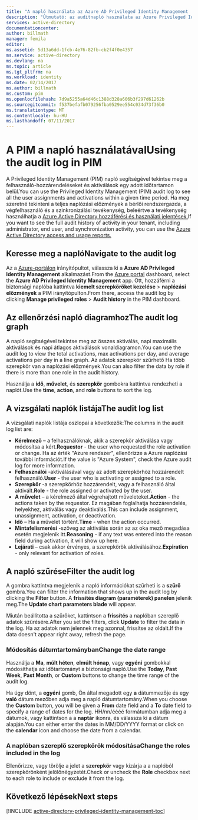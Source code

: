 ```yaml
---
title: "A napló használata az Azure AD Privileged Identity Management |} Microsoft Docs"
description: "Útmutató: az auditnapló használata az Azure Privileged Identity Management bővítmény."
services: active-directory
documentationcenter: 
author: billmath
manager: femila
editor: 
ms.assetid: 5d13a6dd-1fcb-4e76-82fb-cb2f4f0e4357
ms.service: active-directory
ms.devlang: na
ms.topic: article
ms.tgt_pltfrm: na
ms.workload: identity
ms.date: 02/14/2017
ms.author: billmath
ms.custom: pim
ms.openlocfilehash: 7d9a5255a64d46c1388d328a606b3f297d61262b
ms.sourcegitcommit: f537befafb079256fba0529ee554c034d73f36b0
ms.translationtype: MT
ms.contentlocale: hu-HU
ms.lasthandoff: 07/11/2017
---
```

# <a name="using-the-audit-log-in-pim"></a><span data-ttu-id="6c953-103">A PIM a napló használatával</span><span class="sxs-lookup"><span data-stu-id="6c953-103">Using the audit log in PIM</span></span>
<span data-ttu-id="6c953-104">A Privileged Identity Management (PIM) napló segítségével tekintse meg a felhasználó-hozzárendeléseket és aktiválások egy adott időtartamon belül.</span><span class="sxs-lookup"><span data-stu-id="6c953-104">You can use the Privileged Identity Management (PIM) audit log to see all the user assignments and activations within a given time period.</span></span> <span data-ttu-id="6c953-105">Ha meg szeretné tekinteni a teljes naplózási előzmények a bérlői rendszergazda, a végfelhasználó és a szinkronizálási tevékenység, beleértve a tevékenység használhatja a [Azure Active Directory hozzáférési és használati jelentések.](active-directory-view-access-usage-reports.md)</span><span class="sxs-lookup"><span data-stu-id="6c953-105">If you want to see the full audit history of activity in your tenant, including administrator, end user, and synchronization activity, you can use the [Azure Active Directory access and usage reports.](active-directory-view-access-usage-reports.md)</span></span>

## <a name="navigate-to-the-audit-log"></a><span data-ttu-id="6c953-106">Keresse meg a napló</span><span class="sxs-lookup"><span data-stu-id="6c953-106">Navigate to the audit log</span></span>
<span data-ttu-id="6c953-107">Az a [Azure-portálon](https://portal.azure.com) irányítópultot, válassza ki a **Azure AD Privileged Identity Management** alkalmazást.</span><span class="sxs-lookup"><span data-stu-id="6c953-107">From the [Azure portal](https://portal.azure.com) dashboard, select the **Azure AD Privileged Identity Management** app.</span></span> <span data-ttu-id="6c953-108">Ott, hozzáférni a biztonsági naplóba kattintva **kiemelt szerepköröket kezelése** > **naplózási előzmények** a PIM irányítópulton.</span><span class="sxs-lookup"><span data-stu-id="6c953-108">From there, access the audit log by clicking **Manage privileged roles** > **Audit history** in the PIM dashboard.</span></span>

## <a name="the-audit-log-graph"></a><span data-ttu-id="6c953-109">Az ellenőrzési napló diagramhoz</span><span class="sxs-lookup"><span data-stu-id="6c953-109">The audit log graph</span></span>
<span data-ttu-id="6c953-110">A napló segítségével tekintse meg az összes aktiválás, napi maximális aktiválások és napi átlagos aktiválások vonaldiagramon.</span><span class="sxs-lookup"><span data-stu-id="6c953-110">You can use the audit log to view the total activations, max activations per day, and average activations per day in a line graph.</span></span>  <span data-ttu-id="6c953-111">Az adatok szerepkör szűrhető Ha több szerepkör van a naplózási előzmények.</span><span class="sxs-lookup"><span data-stu-id="6c953-111">You can also filter the data by role if there is more than one role in the audit history.</span></span>

<span data-ttu-id="6c953-112">Használja a **idő**, **művelet**, és **szerepkör** gombokra kattintva rendezheti a naplót.</span><span class="sxs-lookup"><span data-stu-id="6c953-112">Use the **time**, **action**, and **role** buttons to sort the log.</span></span>

## <a name="the-audit-log-list"></a><span data-ttu-id="6c953-113">A vizsgálati naplók listája</span><span class="sxs-lookup"><span data-stu-id="6c953-113">The audit log list</span></span>
<span data-ttu-id="6c953-114">A vizsgálati naplók listája oszlopai a következők:</span><span class="sxs-lookup"><span data-stu-id="6c953-114">The columns in the audit log list are:</span></span>

* <span data-ttu-id="6c953-115">**Kérelmező** – a felhasználóknak, akik a szerepkör aktiválása vagy módosítsa a kért.</span><span class="sxs-lookup"><span data-stu-id="6c953-115">**Requestor** - the user who requested the role activation or change.</span></span>  <span data-ttu-id="6c953-116">Ha az érték "Azure rendszer", ellenőrizze a Azure naplózási további információt.</span><span class="sxs-lookup"><span data-stu-id="6c953-116">If the value is "Azure System", check the Azure audit log for more information.</span></span>
* <span data-ttu-id="6c953-117">**Felhasználói** -aktiválásával vagy az adott szerepkörhöz hozzárendelt felhasználó.</span><span class="sxs-lookup"><span data-stu-id="6c953-117">**User** - the user who is activating or assigned to a role.</span></span>
* <span data-ttu-id="6c953-118">**Szerepkör** -a szerepkörhöz hozzárendelt, vagy a felhasználó által aktivált.</span><span class="sxs-lookup"><span data-stu-id="6c953-118">**Role** - the role assigned or activated by the user.</span></span>
* <span data-ttu-id="6c953-119">**A művelet** – a kérelmező által végrehajtott műveleteket.</span><span class="sxs-lookup"><span data-stu-id="6c953-119">**Action** - the actions taken by the requestor.</span></span> <span data-ttu-id="6c953-120">Ez magában foglalhatja hozzárendelés, helyekhez, aktiválás vagy deaktiválás.</span><span class="sxs-lookup"><span data-stu-id="6c953-120">This can include assignment, unassignment, activation, or deactivation.</span></span>
* <span data-ttu-id="6c953-121">**Idő** – Ha a művelet történt.</span><span class="sxs-lookup"><span data-stu-id="6c953-121">**Time** - when the action occurred.</span></span>
* <span data-ttu-id="6c953-122">**Mintafelismerési** -szöveg az aktiválás során az az oka mező megadása esetén megjelenik itt.</span><span class="sxs-lookup"><span data-stu-id="6c953-122">**Reasoning** - if any text was entered into the reason field during activation, it will show up here.</span></span>
* <span data-ttu-id="6c953-123">**Lejárati** – csak akkor érvényes, a szerepkörök aktiválásához.</span><span class="sxs-lookup"><span data-stu-id="6c953-123">**Expiration** - only relevant for activation of roles.</span></span>

## <a name="filter-the-audit-log"></a><span data-ttu-id="6c953-124">A napló szűrése</span><span class="sxs-lookup"><span data-stu-id="6c953-124">Filter the audit log</span></span>
<span data-ttu-id="6c953-125">A gombra kattintva megjelenik a napló információkat szűrheti is a **szűrő** gombra.</span><span class="sxs-lookup"><span data-stu-id="6c953-125">You can filter the information that shows up in the audit log by clicking the **Filter** button.</span></span>  <span data-ttu-id="6c953-126">A **frissítés diagram (paraméterek) panelen** jelenik meg.</span><span class="sxs-lookup"><span data-stu-id="6c953-126">The **Update chart parameters blade** will appear.</span></span>

<span data-ttu-id="6c953-127">Miután beállította a szűrőket, kattintson a **frissítés** a naplóban szereplő adatok szűrésére.</span><span class="sxs-lookup"><span data-stu-id="6c953-127">After you set the filters, click **Update** to filter the data in the log.</span></span>  <span data-ttu-id="6c953-128">Ha az adatok nem jelennek meg azonnal, frissítse az oldalt.</span><span class="sxs-lookup"><span data-stu-id="6c953-128">If the data doesn't appear right away, refresh the page.</span></span>

### <a name="change-the-date-range"></a><span data-ttu-id="6c953-129">Módosítás dátumtartományban</span><span class="sxs-lookup"><span data-stu-id="6c953-129">Change the date range</span></span>
<span data-ttu-id="6c953-130">Használja a **Ma**, **múlt héten**, **elmúlt hónap**, vagy **egyéni** gombokkal módosíthatja az időtartományt a biztonsági napló.</span><span class="sxs-lookup"><span data-stu-id="6c953-130">Use the **Today**, **Past Week**, **Past Month**, or **Custom** buttons to change the time range of the audit log.</span></span>

<span data-ttu-id="6c953-131">Ha úgy dönt, a **egyéni** gomb, Ön által megadott egy **a** dátummezője és egy **való** dátum mezőben adja meg a napló dátumtartomány.</span><span class="sxs-lookup"><span data-stu-id="6c953-131">When you choose the **Custom** button, you will be given a **From** date field and a **To** date field to specify a range of dates for the log.</span></span>  <span data-ttu-id="6c953-132">HH/nn/éééé formátumban adja meg a dátumok, vagy kattintson a a **naptár** ikonra, és válassza ki a dátum alapján.</span><span class="sxs-lookup"><span data-stu-id="6c953-132">You can either enter the dates in MM/DD/YYYY format or click on the **calendar** icon and choose the date from a calendar.</span></span>

### <a name="change-the-roles-included-in-the-log"></a><span data-ttu-id="6c953-133">A naplóban szereplő szerepkörök módosítása</span><span class="sxs-lookup"><span data-stu-id="6c953-133">Change the roles included in the log</span></span>
<span data-ttu-id="6c953-134">Ellenőrizze, vagy törölje a jelet a **szerepkör** vagy kizárja a a naplóból szerepkörönként jelölőnégyzetét.</span><span class="sxs-lookup"><span data-stu-id="6c953-134">Check or uncheck the **Role** checkbox next to each role to include or exclude it from the log.</span></span>

<!--Every topic should have next steps and links to the next logical set of content to keep the customer engaged-->
## <a name="next-steps"></a><span data-ttu-id="6c953-135">Következő lépések</span><span class="sxs-lookup"><span data-stu-id="6c953-135">Next steps</span></span>
[!INCLUDE [active-directory-privileged-identity-management-toc](../../includes/active-directory-privileged-identity-management-toc.md)]

